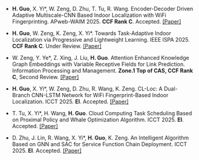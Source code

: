 - <strong>H. Guo</strong>, X. Yi*, W. Zeng, D. Zhu, T. Tu, R. Wang. Encoder-Decoder Driven Adaptive Multiscale-CNN Based Indoor Localization with WiFi Fingerprinting. APweb-WAIM 2025. <strong>CCF Rank C</strong>. Accepted. [[Paper]]()

- <strong>H. Guo</strong>, W. Zeng, K. Zeng, X. Yi*. Towards Task-Adaptive Indoor Localization via Progressive and Lightweight Learning. IEEE ISPA 2025. <strong>CCF Rank C</strong>. Under Review. [[Paper]]()

- W. Zeng, Y. Ye*, Z. Xing, J. Liu, <strong>H. Guo</strong>. Attention Enhanced Knowledge Graph Embeddings with Variable Receptive Fields for Link Prediction. Information Processing and Management. <strong>Zone.1 Top of CAS, CCF Rank C</strong>, Second Review. [[Paper]]()

- <strong>H. Guo</strong>, X. Yi*, W. Zeng, D. Zhu, R. Wang, K. Zeng. CL-Loc: A Dual-Branch CNN-LSTM Network for WiFi Fingerprint-Based Indoor Localization. ICCT 2025. <strong>EI</strong>. Accepted. [[Paper]]()

- T. Tu, X. Yi*, H. Wang, <strong>H. Guo</strong>. Cloud Computing Task Scheduling Based on Proximal Policy and Whale Optimization Algorithm. ICCT 2025. <strong>EI</strong>. Accepted. [[Paper]]()

- D. Zhu, J. Lin, R. Wang, X. Yi*, <strong>H. Guo</strong>, K. Zeng. An Intelligent Algorithm Based on GNN and SAC for Service Function Chain Deployment. ICCT 2025. <strong>EI</strong>. Accepted. [[Paper]]()